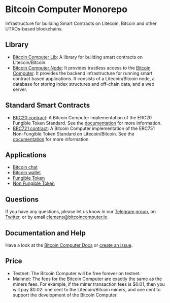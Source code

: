 # Bitcoin Computer Monorepo

Infrastructure for building Smart Contracts on Litecoin, Bitcoin and other UTXOs-based blockchains.

## Library

* [Bitcoin Computer Lib](https://github.com/bitcoin-computer/monorepo/tree/main/packages/lib): A library for building smart contracts on Litecoin/Bitcoin. 
* [Bitcoin Computer Node](https://github.com/bitcoin-computer/monorepo/tree/main/packages/node): It provides trustless access to the [Bitcoin Computer](https://github.com/bitcoin-computer/monorepo/tree/main/packages/lib). It provides the backend infrastructure for running smart contract based applications. It consists of a Litecoin/Bitcoin node, a database for storing index structures and off-chain data, and a web server.

## Standard Smart Contracts

* [BRC20 contract](https://github.com/bitcoin-computer/monorepo/tree/main/packages/BRC20): A Bitcoin Computer implementation of the ERC20 Fungible Token Standard. See the [documentation](https://docs.bitcoincomputer.io/advanced-examples/fungible-token/) for more information.
* [BRC721 contract](https://github.com/bitcoin-computer/monorepo/tree/main/packages/BRC721): A Bitcoin Computer implementation of the ERC751 Non-Fungible Token Standard on Litecoin/Bitcoin. See the [documentation](https://docs.bitcoincomputer.io/advanced-examples/non-fungible-token/) for more information.


## Applications

* [Bitcoin chat](https://github.com/bitcoin-computer/monorepo/tree/main/packages/bitcoin-chat)
* [Bitcoin wallet](https://github.com/bitcoin-computer/monorepo/tree/main/packages/react-bitcoin-wallet)
* [Fungible Token](https://github.com/bitcoin-computer/monorepo/tree/main/packages/fungible-token)
* [Non Fungible Token](https://github.com/bitcoin-computer/monorepo/tree/main/packages/non-fungible-token)


## Questions

If you have any questions, please let us know in our <a href="https://t.me/thebitcoincomputer">Telegram group</a>, on <a href="https://twitter.com/TheBitcoinToken">Twitter</a>, or by email clemens@bitcoincomputer.io.

## Documentation and Help

Have a look at the [Bitcoin Computer Docs](https://bitcoin-computer.gitbook.io/docs/) or [create an issue](https://github.com/bitcoin-computer/monorepo/issues).

## Price

* Testnet: The Bitcoin Computer will be free forever on testnet.
* Mainnet: The fees for the Bitcoin Computer are exactly the same as the miners fees. For example, if the miner transaction fees is $0.01, then you will pay $0.02: one cent to the Litecoin/Bitcoin miners, and one cent to support the development of the Bitcoin Computer.
